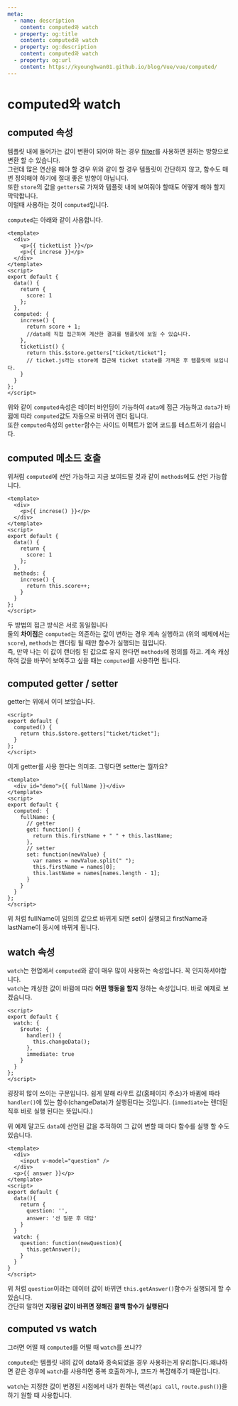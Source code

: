 ```yaml
---
meta:
  - name: description
    content: computed와 watch
  - property: og:title
    content: computed와 watch
  - property: og:description
    content: computed와 watch
  - property: og:url
    content: https://kyounghwan01.github.io/blog/Vue/vue/computed/
---
```


# computed와 watch

## computed 속성

템플릿 내에 들어가는 값이 변환이 되어야 하는 경우 [filter](https://kyounghwan01.github.io/blog/Vue/vue/filter/)를 사용하면 원하는 방향으로 변환 할 수 있습니다.<br>
그런데 많은 연산을 해야 할 경우 위와 같이 할 경우 템플릿이 간단하지 않고, 함수도 매번 정의해야 하기에 절대 좋은 방향이 아닙니다.<br>
또한 `store`의 값을 `getters`로 가져와 템플릿 내에 보여줘야 할때도 어떻게 해야 할지 막막합니다.<br>
이럴때 사용하는 것이 `computed`입니다.

`computed`는 아래와 같이 사용합니다.

```vue
<template>
  <div>
    <p>{{ ticketList }}</p>
    <p>{{ increse }}</p>
  </div>
</template>
<script>
export default {
  data() {
    return {
      score: 1
    };
  },
  computed: {
    increse() {
      return score + 1;
      //data에 직접 접근하여 계산한 결과를 템플릿에 보일 수 있습니다.
    },
    ticketList() {
      return this.$store.getters["ticket/ticket"];
      // ticket.js라는 store에 접근해 ticket state를 가져온 후 템플릿에 보입니다.
    }
  }
};
</script>
```

위와 같이 `computed`속성은 데이터 바인딩이 가능하여 `data`에 접근 가능하고 `data`가 바뀜에 따라 `computed`값도 자동으로 바뀌어 렌더 됩니다.<br>
또한 `computed`속성의 `getter`함수는 사이드 이팩트가 없어 코드를 테스트하기 쉽습니다.

## computed 메소드 호출

위처럼 `computed`에 선언 가능하고 지금 보여드릴 것과 같이 `methods`에도 선언 가능합니다.

```vue
<template>
  <div>
    <p>{{ increse() }}</p>
  </div>
</template>
<script>
export default {
  data() {
    return {
      score: 1
    };
  },
  methods: {
    increse() {
      return this.score++;
    }
  }
};
</script>
```

두 방법의 접근 방식은 서로 동일힙니다 <br>
둘의 **차이점**은 `computed`는 의존하는 값이 변하는 경우 계속 실행하고 (위의 예제에서는 `score`), `methods`는 랜더링 될 때만 함수가 실행되는 점입니다.<br>
즉, 만약 나는 이 값이 랜더링 된 값으로 유지 한다면 `methods`에 정의를 하고. 계속 캐싱하여 값을 바꾸어 보여주고 싶을 때는 `computed`를 사용하면 됩니다.

## computed getter / setter

getter는 위에서 이미 보았습니다.

```vue
<script>
export default {
  computed() {
    return this.$store.getters["ticket/ticket"];
  }
};
</script>
```

이게 getter를 사용 한다는 의미죠. 그렇다면 setter는 뭘까요?

```vue
<template>
  <div id="demo">{{ fullName }}</div>
</template>
<script>
export default {
  computed: {
    fullName: {
      // getter
      get: function() {
        return this.firstName + " " + this.lastName;
      },
      // setter
      set: function(newValue) {
        var names = newValue.split(" ");
        this.firstName = names[0];
        this.lastName = names[names.length - 1];
      }
    }
  }
};
</script>
```
위 처럼 fullName이 임의의 값으로 바뀌게 되면 set이 실행되고 firstName과 lastName이 동시에 바뀌게 됩니다.


## watch 속성

`watch`는 현업에서 `computed`와 같이 매우 많이 사용하는 속성입니다. 꼭 인지하셔야합니다.<br>
`watch`는 캐싱한 값이 바뀜에 따라 **어떤 행동을 할지** 정하는 속성입니다. 바로 예제로 보겠습니다.

```vue
<script>
export default {
  watch: {
    $route: {
      handler() {
        this.changeData();
      },
      immediate: true
    }
  }
};
</script>
```

굉장히 많이 쓰이는 구문입니다. 쉽게 말해 라우트 값(홈페이지 주소)가 바뀜에 따라 `handler()`에 있는 함수(changeData)가 실행된다는 것입니다. (`immediate`는 렌더된 직후 바로 실행 된다는 뜻입니다.)

위 예제 말고도 `data`에 선언된 값을 추적하여 그 값이 변할 때 마다 함수를 실행 할 수도 있습니다.

```vue
<template>
  <div>
    <input v-model="question" />
  </div>
  <p>{{ answer }}</p>
</template>
<script>
export default {
  data(){
    return {
      question: '',
      answer: '선 질문 후 대답'
    }
  }
  watch: {
    question: function(newQuestion){
      this.getAnswer();
    }
  }
}
</script>
```

위 처럼 `question`이라는 데이터 값이 바뀌면 `this.getAnswer()`함수가 실행되게 할 수 있습니다. <br>
간단히 말하면 **지정된 값이 바뀌면 정해진 콜백 함수가 실행된다**

## computed vs watch

그러면 어떨 때 `computed`를 어떨 때 `watch`를 쓰냐??

`computed`는 템플릿 내의 값이 data와 종속되었을 경우 사용하는게 유리합니다.왜냐하면 같은 경우에 `watch`를 사용하면 중복 호출하거나, 코드가 복잡해주기 때문입니다.

`watch`는 지정한 값이 변경된 시점에서 내가 원하는 액션(`api call`, `route.push()`)을 하기 원할 때 사용합니다.
